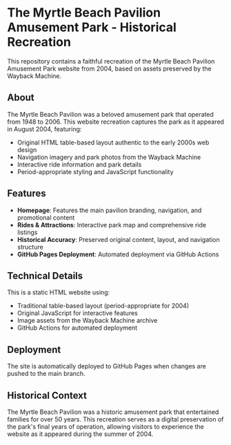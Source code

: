 # The Myrtle Beach Pavilion Amusement Park - Historical Recreation

This repository contains a faithful recreation of the Myrtle Beach Pavilion Amusement Park website from 2004, based on assets preserved by the Wayback Machine.

## About

The Myrtle Beach Pavilion was a beloved amusement park that operated from 1948 to 2006. This website recreation captures the park as it appeared in August 2004, featuring:

- Original HTML table-based layout authentic to the early 2000s web design
- Navigation imagery and park photos from the Wayback Machine
- Interactive ride information and park details
- Period-appropriate styling and JavaScript functionality

## Features

- **Homepage**: Features the main pavilion branding, navigation, and promotional content
- **Rides & Attractions**: Interactive park map and comprehensive ride listings
- **Historical Accuracy**: Preserved original content, layout, and navigation structure
- **GitHub Pages Deployment**: Automated deployment via GitHub Actions

## Technical Details

This is a static HTML website using:
- Traditional table-based layout (period-appropriate for 2004)
- Original JavaScript for interactive features
- Image assets from the Wayback Machine archive
- GitHub Actions for automated deployment

## Deployment

The site is automatically deployed to GitHub Pages when changes are pushed to the main branch.

## Historical Context

The Myrtle Beach Pavilion was a historic amusement park that entertained families for over 50 years. This recreation serves as a digital preservation of the park's final years of operation, allowing visitors to experience the website as it appeared during the summer of 2004.